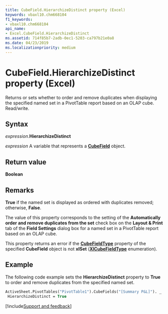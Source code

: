 ```yaml
---
title: CubeField.HierarchizeDistinct property (Excel)
keywords: vbaxl10.chm668104
f1_keywords:
- vbaxl10.chm668104
api_name:
- Excel.CubeField.HierarchizeDistinct
ms.assetid: 714f85b7-2adb-0ec1-5203-ca797b21e0a8
ms.date: 04/23/2019
ms.localizationpriority: medium
---
```



# CubeField.HierarchizeDistinct property (Excel)

Returns or sets whether to order and remove duplicates when displaying the specified named set in a PivotTable report based on an OLAP cube. Read/write.


## Syntax

_expression_.**HierarchizeDistinct**

_expression_ A variable that represents a **[CubeField](Excel.CubeField.md)** object.


## Return value

**Boolean**


## Remarks

**True** if the named set is displayed as ordered with duplicates removed; otherwise, **False**.

The value of this property corresponds to the setting of the **Automatically order and remove duplicates from the set** check box on the **Layout & Print** tab of the **Field Settings** dialog box for a named set in a PivotTable report based on an OLAP cube.

This property returns an error if the **[CubeFieldType](Excel.CubeField.CubeFieldType.md)** property of the specified **CubeField** object is not **xlSet** (**[XlCubeFieldType](excel.xlcubefieldtype.md)** enumeration).


## Example

The following code example sets the **HierarchizeDistinct** property to **True** to order and remove duplicates from the specified named set.

```vb
ActiveSheet.PivotTables("PivotTable1").CubeFields("[Summary P&L]"). _ 
 HierarchizeDistinct = True
```




[!include[Support and feedback](~/includes/feedback-boilerplate.md)]